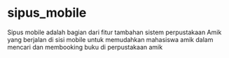 # sipus_mobile
Sipus mobile adalah bagian dari fitur tambahan sistem perpustakaan Amik yang berjalan di sisi mobile untuk memudahkan mahasiswa amik dalam mencari dan membooking buku di perpustakaan amik
